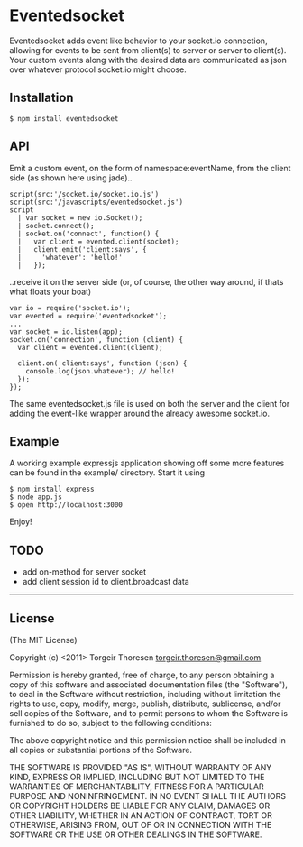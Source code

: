 # Eventedsocket
Eventedsocket adds event like behavior to your socket.io connection, allowing for events to be sent from client(s) to server or server to client(s). Your custom events along with the desired data are communicated as json over whatever protocol socket.io might choose.    

## Installation

    $ npm install eventedsocket

## API

Emit a custom event, on the form of namespace:eventName, from the client side (as shown here using jade)..

    script(src:'/socket.io/socket.io.js')
    script(src:'/javascripts/eventedsocket.js')
    script
      | var socket = new io.Socket();
      | socket.connect();
      | socket.on('connect', function() { 
      |   var client = evented.client(socket);
      |   client.emit('client:says', {
      |     'whatever': 'hello!'
      |   });
      
..receive it on the server side (or, of course, the other way around, if thats what floats your boat)      
           
    var io = require('socket.io');
    var evented = require('eventedsocket');
    ...
    var socket = io.listen(app);
    socket.on('connection', function (client) {
      var client = evented.client(client); 

      client.on('client:says', function (json) { 
        console.log(json.whatever); // hello!
      });                                            
    });
                                            
The same eventedsocket.js file is used on both the server and the client for adding the event-like wrapper around the already awesome socket.io.

## Example

A working example expressjs application showing off some more features can be found in the example/ directory. Start it using

    $ npm install express 
    $ node app.js
    $ open http://localhost:3000

Enjoy! 


## TODO

- add on-method for server socket
- add client session id to client.broadcast data

---
## License

(The MIT License)

Copyright (c) <2011> Torgeir Thoresen <torgeir.thoresen@gmail.com>

Permission is hereby granted, free of charge, to any person obtaining a copy
of this software and associated documentation files (the "Software"), to deal
in the Software without restriction, including without limitation the rights
to use, copy, modify, merge, publish, distribute, sublicense, and/or sell
copies of the Software, and to permit persons to whom the Software is
furnished to do so, subject to the following conditions:

The above copyright notice and this permission notice shall be included in
all copies or substantial portions of the Software.

THE SOFTWARE IS PROVIDED "AS IS", WITHOUT WARRANTY OF ANY KIND, EXPRESS OR
IMPLIED, INCLUDING BUT NOT LIMITED TO THE WARRANTIES OF MERCHANTABILITY,
FITNESS FOR A PARTICULAR PURPOSE AND NONINFRINGEMENT. IN NO EVENT SHALL THE
AUTHORS OR COPYRIGHT HOLDERS BE LIABLE FOR ANY CLAIM, DAMAGES OR OTHER
LIABILITY, WHETHER IN AN ACTION OF CONTRACT, TORT OR OTHERWISE, ARISING FROM,
OUT OF OR IN CONNECTION WITH THE SOFTWARE OR THE USE OR OTHER DEALINGS IN
THE SOFTWARE.
